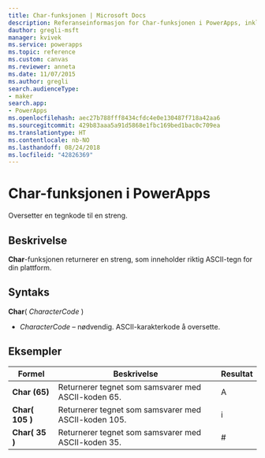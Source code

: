 ```yaml
---
title: Char-funksjonen | Microsoft Docs
description: Referanseinformasjon for Char-funksjonen i PowerApps, inkludert syntaks og eksempler
dauthor: gregli-msft
manager: kvivek
ms.service: powerapps
ms.topic: reference
ms.custom: canvas
ms.reviewer: anneta
ms.date: 11/07/2015
ms.author: gregli
search.audienceType:
- maker
search.app:
- PowerApps
ms.openlocfilehash: aec27b788fff8434cfdc4e0e130487f718a42aa6
ms.sourcegitcommit: 429b83aaa5a91d5868e1fbc169bed1bac0c709ea
ms.translationtype: HT
ms.contentlocale: nb-NO
ms.lasthandoff: 08/24/2018
ms.locfileid: "42826369"
---
```

# <a name="char-function-in-powerapps"></a>Char-funksjonen i PowerApps
Oversetter en tegnkode til en streng.

## <a name="description"></a>Beskrivelse
**Char**-funksjonen returnerer en streng, som inneholder riktig ASCII-tegn for din plattform.

## <a name="syntax"></a>Syntaks
**Char**( *CharacterCode* )

* *CharacterCode* – nødvendig. ASCII-karakterkode å oversette.

## <a name="examples"></a>Eksempler

| Formel | Beskrivelse | Resultat |
| --- | --- | --- |
| **Char (65)** |Returnerer tegnet som samsvarer med ASCII-koden 65. |A |
| **Char( 105 )** |Returnerer tegnet som samsvarer med ASCII-koden 105. |i |
| **Char( 35 )** |Returnerer tegnet som samsvarer med ASCII-koden 35. |# |

